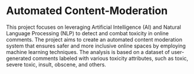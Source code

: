 # Automated Content-Moderation
This project focuses on leveraging Artificial Intelligence (AI) and Natural Language Processing
(NLP) to detect and combat toxicity in online comments. The project aims to create an automated content moderation system that ensures safer
and more inclusive online spaces by employing machine learning techniques. The analysis is based on a dataset of user-generated comments
labeled with various toxicity attributes, such as toxic, severe toxic, insult, obscene, and others.

